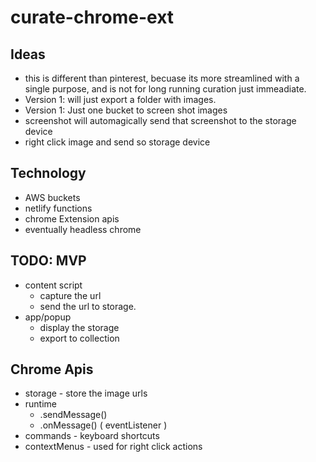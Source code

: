 # curate-chrome-ext

##  Ideas
- this is different than pinterest, becuase its more streamlined with a single purpose, and is not for long running curation just immeadiate.
- Version 1: will just export a folder with images.
- Version 1: Just one bucket to screen shot images
- screenshot will automagically send that screenshot to the storage device
- right click image and send so storage device

##  Technology 
- AWS buckets
- netlify functions
- chrome Extension apis
- eventually headless chrome


## TODO: MVP
- content script
  - capture the url 
  - send the url to storage.
- app/popup
  - display the storage
  - export to collection



## Chrome Apis
- storage - store the image urls 
- runtime
  - .sendMessage()
  - .onMessage() ( eventListener )
- commands - keyboard shortcuts
- contextMenus - used for right click actions